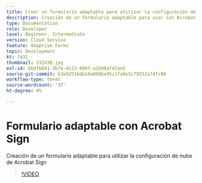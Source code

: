 ```yaml
---
title: Crear un formulario adaptable para utilizar la configuración de Cloud Services de Acrobat Sign creada
description: Creación de un formulario adaptable para usar con Acrobat Sign
type: Documentation
role: Developer
level: Beginner, Intermediate
version: Cloud Service
feature: Adaptive Forms
topic: Development
kt: 7431
thumbnail: 332438.jpg
exl-id: 6bdfb841-3b7e-4c22-8907-a1b98df42ae5
source-git-commit: b3e9251bdb18a008be95c1fa9e5c79252a74fc98
workflow-type: tm+mt
source-wordcount: '37'
ht-degree: 0%

---
```


# Formulario adaptable con Acrobat Sign


Creación de un formulario adaptable para utilizar la configuración de nube de Acrobat Sign

>[!VIDEO](https://video.tv.adobe.com/v/332438?quality=12&learn=on)
